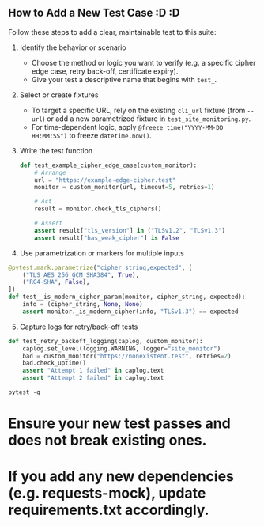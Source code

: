 ## How to Add a New Test Case  :D :D 

Follow these steps to add a clear, maintainable test to this suite:

1. Identify the behavior or scenario  
   - Choose the method or logic you want to verify (e.g. a specific cipher edge case, retry back-off, certificate expiry).  
   - Give your test a descriptive name that begins with `test_`.

2. Select or create fixtures  
   - To target a specific URL, rely on the existing `cli_url` fixture (from `--url`) or add a new parametrized fixture in `test_site_monitoring.py`.  
   - For time-dependent logic, apply `@freeze_time("YYYY-MM-DD HH:MM:SS")` to freeze `datetime.now()`.

3. Write the test function  
   ```python
   def test_example_cipher_edge_case(custom_monitor):
       # Arrange
       url = "https://example-edge-cipher.test"
       monitor = custom_monitor(url, timeout=5, retries=1)

       # Act
       result = monitor.check_tls_ciphers()

       # Assert
       assert result["tls_version"] in ("TLSv1.2", "TLSv1.3")
       assert result["has_weak_cipher"] is False

4. Use parametrization or markers for multiple inputs

```python
@pytest.mark.parametrize("cipher_string,expected", [
    ("TLS_AES_256_GCM_SHA384", True),
    ("RC4-SHA", False),
])
def test__is_modern_cipher_param(monitor, cipher_string, expected):
    info = (cipher_string, None, None)
    assert monitor._is_modern_cipher(info, "TLSv1.3") == expected
```

5. Capture logs for retry/back-off tests

```python
def test_retry_backoff_logging(caplog, custom_monitor):
    caplog.set_level(logging.WARNING, logger="site_monitor")
    bad = custom_monitor("https://nonexistent.test", retries=2)
    bad.check_uptime()
    assert "Attempt 1 failed" in caplog.text
    assert "Attempt 2 failed" in caplog.text
```

```
pytest -q
```

# Ensure your new test passes and does not break existing ones.

# If you add any new dependencies (e.g. requests-mock), update requirements.txt accordingly.
